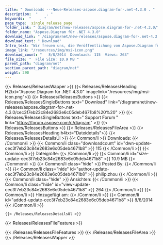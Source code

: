 ```yaml
---
title: " Downloads ---Neue-Releases-aspose.diagram-for-.net-4.3.0 . "
description:  "    . " 
keywords:  "    . " 
page_type:  single_release_page
folder_link: " diagram/net/new-releases/aspose.diagram-for-.net-4.3.0/"
folder_name: "Aspose.Diagram für .NET 4.3.0"
download_link: " /diagram/net/new-releases/aspose.diagram-for-.net-4.3.0/cec3f7eb23c84e2683e6c05deb4671b8"
download_text: " Download"
Intro_text: "Wir freuen uns, die Veröffentlichung von Aspose.Diagram für .NET 4.3.0 bekannt zu geben. Diese Veröffentlichung i..."
image_link: "/resources/img/msi-icon.png"
download_count: "   8/8/2014  Downloads: 115  Views: 263"
file_size: "  File Size: 10.9 MB "
parent_path: "diagram/net"
section_parent_path: "diagram/net"
weight: 290
---
```


{{< Releases/ReleasesWapper >}}
  {{< Releases/ReleasesHeading H2txt="Aspose.Diagram für .NET 4.3.0" imagelink="/resources/img/msi-icon.png">}}
  {{< Releases/ReleasesButtons >}}
    {{< Releases/ReleasesSingleButtons text=" Download" link="/diagram/net/new-releases/aspose.diagram-for-.net-4.3.0/cec3f7eb23c84e2683e6c05deb4671b8%20%20" >}}
    {{< Releases/ReleasesSingleButtons text=" Support Forum " link="https://forum.aspose.com/c/diagram" >}}
  {{< Releases/ReleasesButtons >}}
  {{< Releases/ReleasesFileArea >}}
    {{< Releases/ReleasesHeading h4txt="Dateidetails">}}
    {{< Releases/ReleasesDetailsUl >}}
            {{< Common/li >}} Downloads: {{< /Common/li >}}
      {{< Common/li class="downloadcount" id="dwn-update-cec3f7eb23c84e2683e6c05deb4671b8" >}} 115 {{< /Common/li >}}
      {{< Common/li >}} Dateigröße: {{< /Common/li >}}
      {{< Common/li id="size-update-cec3f7eb23c84e2683e6c05deb4671b8" >}} 10.9 MB {{< /Common/li >}} 
      {{< Common/li  class="hide" >}} Posted By: {{< /Common/li >}} 
      {{< Common/li class="hide" id="author-update-cec3f7eb23c84e2683e6c05deb4671b8" >}} philip.zhou {{< /Common/li >}}
      {{< Common/li class="hide" >}} Ansichten: {{< /Common/li >}}
      {{< Common/li class="hide" id="view-update-cec3f7eb23c84e2683e6c05deb4671b8" >}} 264 {{< /Common/li >}}
      {{< Common/li >}} Hinzugefügt am: {{< /Common/li >}}
      {{< Common/li id="added-update-cec3f7eb23c84e2683e6c05deb4671b8" >}} 8/8/2014 {{< /Common/li >}} 

    {{< /Releases/ReleasesDetailsUl >}}

  {{< Releases/ReleasesFileFeatures >}}
      
  {{< /Releases/ReleasesFileFeatures >}}
 {{< /Releases/ReleasesFileArea >}}
{{< /Releases/ReleasesWapper >}}



